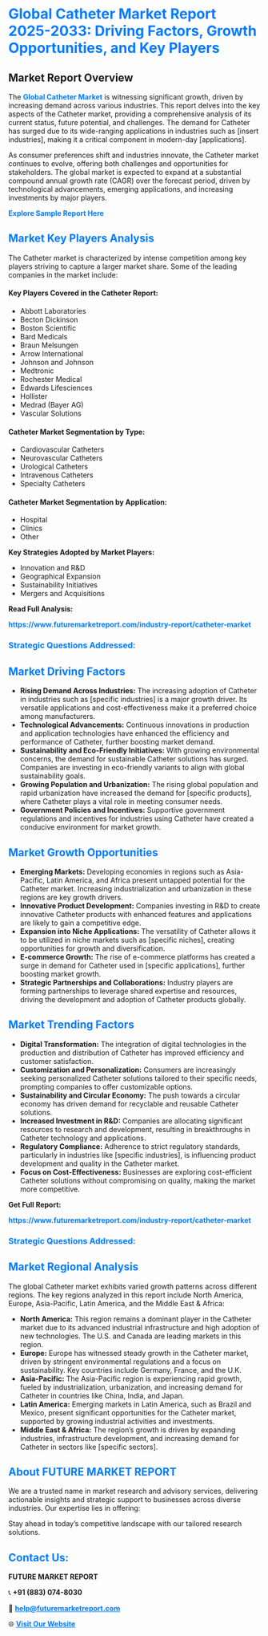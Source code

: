 <h1 style="color: #007BFF;">Global Catheter Market Report 2025-2033: Driving Factors, Growth Opportunities, and Key Players</h1>

<section id="overview">
<h2>Market Report Overview</h2>
<p>The <a href="https://www.futuremarketreport.com/industry-report/catheter-market" style="color: #007BFF; text-decoration: none;"><strong>Global Catheter Market</strong></a> is witnessing significant growth, driven by increasing demand across various industries. This report delves into the key aspects of the Catheter market, providing a comprehensive analysis of its current status, future potential, and challenges. The demand for Catheter has surged due to its wide-ranging applications in industries such as [insert industries], making it a critical component in modern-day [applications].</p>
<p>As consumer preferences shift and industries innovate, the Catheter market continues to evolve, offering both challenges and opportunities for stakeholders. The global market is expected to expand at a substantial compound annual growth rate (CAGR) over the forecast period, driven by technological advancements, emerging applications, and increasing investments by major players.</p>
</section>

<section id="overview">
<p><a href="https://www.futuremarketreport.com/request-sample/reportId=47030" style="color: #007BFF; text-decoration: none;"><strong>Explore Sample Report Here</strong></a></p>
</section>

<section id="key-players">
<h2 style="color: #007BFF;">Market Key Players Analysis</h2>
<p>The Catheter market is characterized by intense competition among key players striving to capture a larger market share. Some of the leading companies in the market include:</p>
<h4>Key Players Covered in the Catheter Report:</h4>
<ul><li>Abbott Laboratories</li><li>Becton Dickinson</li><li>Boston Scientific</li><li>Bard Medicals</li><li>Braun Melsungen</li><li>Arrow International</li><li>Johnson and Johnson</li><li>Medtronic</li><li>Rochester Medical</li><li>Edwards Lifesciences</li><li>Hollister</li><li>Medrad (Bayer AG)</li><li>Vascular Solutions</li></ul>
<h4>Catheter Market Segmentation by Type:</h4>
<ul><li>Cardiovascular Catheters</li><li>Neurovascular Catheters</li><li>Urological Catheters</li><li>Intravenous Catheters</li><li>Specialty Catheters</li></ul>

<h4>Catheter Market Segmentation by Application:</h4>
<ul><li>Hospital</li><li>Clinics</li><li>Other</li></ul>
<p><strong>Key Strategies Adopted by Market Players:</strong></p>
<ul>
<li>Innovation and R&D</li>
<li>Geographical Expansion</li>
<li>Sustainability Initiatives</li>
<li>Mergers and Acquisitions</li>
</ul>
</section>

<section>
<p><strong>Read Full Analysis: </strong></p><a href="https://www.futuremarketreport.com/industry-report/catheter-market" style="color: #007BFF; text-decoration: none;"><strong>https://www.futuremarketreport.com/industry-report/catheter-market</strong></a>
<h3 style="color: #007BFF;">Strategic Questions Addressed:</h3>
</section>

<section id="driving-factors">
<h2 style="color: #007BFF;">Market Driving Factors</h2>
<ul>
<li><strong>Rising Demand Across Industries:</strong> The increasing adoption of Catheter in industries such as [specific industries] is a major growth driver. Its versatile applications and cost-effectiveness make it a preferred choice among manufacturers.</li>
<li><strong>Technological Advancements:</strong> Continuous innovations in production and application technologies have enhanced the efficiency and performance of Catheter, further boosting market demand.</li>
<li><strong>Sustainability and Eco-Friendly Initiatives:</strong> With growing environmental concerns, the demand for sustainable Catheter solutions has surged. Companies are investing in eco-friendly variants to align with global sustainability goals.</li>
<li><strong>Growing Population and Urbanization:</strong> The rising global population and rapid urbanization have increased the demand for [specific products], where Catheter plays a vital role in meeting consumer needs.</li>
<li><strong>Government Policies and Incentives:</strong> Supportive government regulations and incentives for industries using Catheter have created a conducive environment for market growth.</li>
</ul>
</section>

<section id="growth-opportunities">
<h2 style="color: #007BFF;">Market Growth Opportunities</h2>
<ul>
<li><strong>Emerging Markets:</strong> Developing economies in regions such as Asia-Pacific, Latin America, and Africa present untapped potential for the Catheter market. Increasing industrialization and urbanization in these regions are key growth drivers.</li>
<li><strong>Innovative Product Development:</strong> Companies investing in R&D to create innovative Catheter products with enhanced features and applications are likely to gain a competitive edge.</li>
<li><strong>Expansion into Niche Applications:</strong> The versatility of Catheter allows it to be utilized in niche markets such as [specific niches], creating opportunities for growth and diversification.</li>
<li><strong>E-commerce Growth:</strong> The rise of e-commerce platforms has created a surge in demand for Catheter used in [specific applications], further boosting market growth.</li>
<li><strong>Strategic Partnerships and Collaborations:</strong> Industry players are forming partnerships to leverage shared expertise and resources, driving the development and adoption of Catheter products globally.</li>
</ul>
</section>

<section id="trending-factors">
<h2 style="color: #007BFF;">Market Trending Factors</h2>
<ul>
<li><strong>Digital Transformation:</strong> The integration of digital technologies in the production and distribution of Catheter has improved efficiency and customer satisfaction.</li>
<li><strong>Customization and Personalization:</strong> Consumers are increasingly seeking personalized Catheter solutions tailored to their specific needs, prompting companies to offer customizable options.</li>
<li><strong>Sustainability and Circular Economy:</strong> The push towards a circular economy has driven demand for recyclable and reusable Catheter solutions.</li>
<li><strong>Increased Investment in R&D:</strong> Companies are allocating significant resources to research and development, resulting in breakthroughs in Catheter technology and applications.</li>
<li><strong>Regulatory Compliance:</strong> Adherence to strict regulatory standards, particularly in industries like [specific industries], is influencing product development and quality in the Catheter market.</li>
<li><strong>Focus on Cost-Effectiveness:</strong> Businesses are exploring cost-efficient Catheter solutions without compromising on quality, making the market more competitive.</li>
</ul>
</section>

<section>
<p><strong>Get Full Report: </strong></p><a href="https://www.futuremarketreport.com/industry-report/catheter-market" style="color: #007BFF; text-decoration: none;"><strong>https://www.futuremarketreport.com/industry-report/catheter-market</strong></a>
<h3 style="color: #007BFF;">Strategic Questions Addressed:</h3>
</section>


<section id="regional-analysis">
<h2 style="color: #007BFF;">Market Regional Analysis</h2>
<p>The global Catheter market exhibits varied growth patterns across different regions. The key regions analyzed in this report include North America, Europe, Asia-Pacific, Latin America, and the Middle East & Africa:</p>
<ul>
<li><strong>North America:</strong> This region remains a dominant player in the Catheter market due to its advanced industrial infrastructure and high adoption of new technologies. The U.S. and Canada are leading markets in this region.</li>
<li><strong>Europe:</strong> Europe has witnessed steady growth in the Catheter market, driven by stringent environmental regulations and a focus on sustainability. Key countries include Germany, France, and the U.K.</li>
<li><strong>Asia-Pacific:</strong> The Asia-Pacific region is experiencing rapid growth, fueled by industrialization, urbanization, and increasing demand for Catheter in countries like China, India, and Japan.</li>
<li><strong>Latin America:</strong> Emerging markets in Latin America, such as Brazil and Mexico, present significant opportunities for the Catheter market, supported by growing industrial activities and investments.</li>
<li><strong>Middle East & Africa:</strong> The region’s growth is driven by expanding industries, infrastructure development, and increasing demand for Catheter in sectors like [specific sectors].</li>
</ul>
</section>

<footer>
<h2 style="color: #007BFF;">About FUTURE MARKET REPORT</h2>
<p>We are a trusted name in market research and advisory services, delivering actionable insights and strategic support to businesses across diverse industries. Our expertise lies in offering:</p>

<p>Stay ahead in today’s competitive landscape with our tailored research solutions.</p>

<h2 style="color: #007BFF;">Contact Us:</h2>
<p><strong>FUTURE MARKET REPORT</strong></p>
<p>📞 <strong>+91 (883) 074-8030</strong></p>
<p>📧 <strong><a href="mailto:help@futuremarketreport.com" style="color: #007BFF;">help@futuremarketreport.com</a></strong></p>
<p>🌐 <strong><a href="https://www.futuremarketreport.com/" style="color: #007BFF;">Visit Our Website</a></strong></p>
</footer>